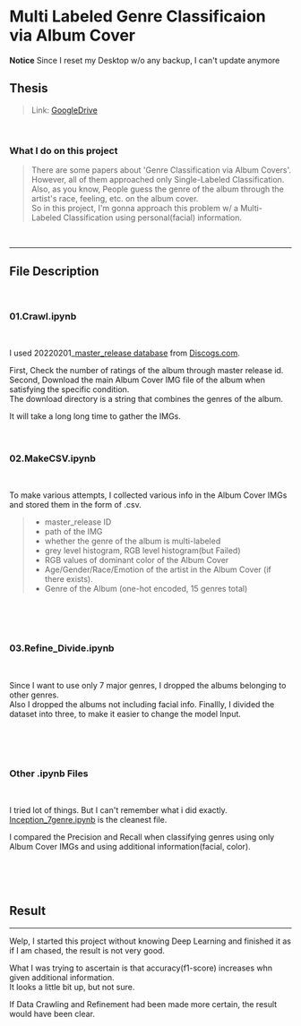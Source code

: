 Multi Labeled Genre Classificaion via Album Cover
===============

**Notice** Since I reset my Desktop w/o any backup, I can't update anymore

## Thesis

>   Link: [GoogleDrive][googlelink]

[googlelink]: https://drive.google.com/file/d/1v7jKv42lyMqAWx261nqEdu-YXpYzr_F7/view?usp=sharing "GDrive"

</br>

### What I do on this project

>There are some papers about 'Genre Classification via Album Covers'. However, all of them approached only Single-Labeled Classification.  
Also, as you know, People guess the genre of the album through the artist's race, feeling, etc. on the album cover.   
So in this project, I'm gonna approach this problem w/ a Multi-Labeled Classification using personal(facial) information.  

</br>


---------

## File Description
</br>

### 01.Crawl.ipynb
</br>

I used 20220201_[master_release database][dblink] from [Discogs.com][discogslink].

[dblink]: https://discogs-data-dumps.s3.us-west-2.amazonaws.com/index.html "Discogs Data"
[discogslink]: https://www.discogs.com/ "Discogs.com"

First, Check the number of ratings of the album through master release id.  
Second, Download the main Album Cover IMG file of the album when satisfying the specific condition.   
The download directory is a string that combines the genres of the album.

It will take a long long time to gather the IMGs.
</br>
</br>
</br>

### 02.MakeCSV.ipynb
</br>

To make various attempts, I collected various info in the Album Cover IMGs and stored them in the form of .csv.  
>   * master_release ID
>   * path of the IMG
>   * whether the genre of the album is multi-labeled
>   * grey level histogram, RGB level histogram(but Failed)
>   * RGB values of dominant color of the Album Cover
>   * Age/Gender/Race/Emotion of the artist in the Album Cover (if there exists).
>   * Genre of the Album (one-hot encoded, 15 genres total)

</br>
</br>
</br>

### 03.Refine_Divide.ipynb
</br>

Since I want to use only 7 major genres, I dropped the albums belonging to other genres.  
Also I dropped the albums not including facial info.
Finallly, I divided the dataset into three, to make it easier to change the model Input.

</br>
</br>
</br>

### Other .ipynb Files
</br>

I tried lot of things. But I can't remember what i did exactly.  
[Inception_7genre.ipynb][incept] is the cleanest file.

[incept]: https://github.com/cid2rrrr/Multi-Labeled-Genre-Classifier-via-Album-Cover/blob/main/Inception_7genre.ipynb "github link"

I compared the Precision and Recall when classifying genres using only Album Cover IMGs and using additional information(facial, color).

</br>
</br>
</br>

## Result
------
Welp, I started this project without knowing Deep Learning and finished it as if I am chased, the result is not very good.  

What I was trying to ascertain is that accuracy(f1-score) increases whn given additional information.  
It looks a little bit up, but not sure.  

If Data Crawling and Refinement had been made more certain, the result would have been clear.


